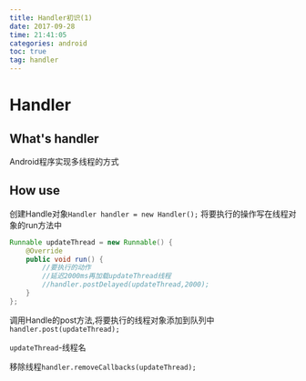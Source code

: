 ```yaml
---
title: Handler初识(1)
date: 2017-09-28
time: 21:41:05
categories: android
toc: true
tag: handler
---
```

</p>

# Handler

## What's handler

Android程序实现多线程的方式

## How use

创建Handle对象`Handler handler = new Handler();`
将要执行的操作写在线程对象的run方法中
```java
Runnable updateThread = new Runnable() {
    @Override
    public void run() {
        //要执行的动作
        //延迟2000ms再加载updateThread线程
        //handler.postDelayed(updateThread,2000);
    }
};
```
调用Handle的post方法,将要执行的线程对象添加到队列中`handler.post(updateThread);`

`updateThread`-线程名

移除线程`handler.removeCallbacks(updateThread);`